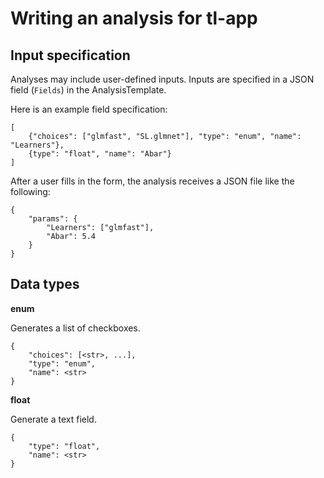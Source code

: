 Writing an analysis for tl-app
===

Input specification
---

Analyses may include user-defined inputs. Inputs are specified in a JSON field (`Fields`) in the AnalysisTemplate.

Here is an example field specification:

```
[
	{"choices": ["glmfast", "SL.glmnet"], "type": "enum", "name": "Learners"},
	{type": "float", "name": "Abar"}
]
```

After a user fills in the form, the analysis receives a JSON file like the following:

```
{
	"params": {
		"Learners": ["glmfast"],
		"Abar": 5.4
	}
}
```

Data types
---

**enum**

Generates a list of checkboxes.

```
{
	"choices": [<str>, ...], 
	"type": "enum", 
	"name": <str>
}
```

**float**

Generate a text field.

```
{
	"type": "float", 
	"name": <str>
}
```
